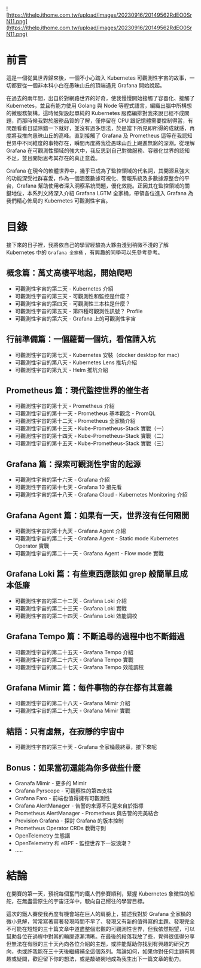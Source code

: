 ![https://ithelp.ithome.com.tw/upload/images/20230916/20149562RdEO0SrN11.png](https://ithelp.ithome.com.tw/upload/images/20230916/20149562RdEO0SrN11.png)
# 前言

這是一個從異世界歸來後，一個不小心踏入 Kubernetes 可觀測性宇宙的故事，一切都要從一個非本科小白在愚昧山丘的頂端遇見 Grafana 開始說起。

在過去的兩年間，出自於對網路世界的好奇，使我慢慢開始接觸了容器化、接觸了 Kubernetes，並且有能力使用 Golang 與 Node 等程式語言，編織出腦中所構想的微服務架構，這時候架設起單純的 Kubernetes 服務編排對我來說已經不成問題，而那時候我對於服務品質的了解，僅停留在 CPU 跟記憶體需要控制得當，有問題看看日誌除錯一下就好，並沒有過多想法，於是當下所見即所得的成就感，再度將我推向愚昧山丘的高峰。直到接觸了 Grafana 及 Prometheus 這等在我認知世界中不同維度的事物存在，瞬間再度將我從愚昧山丘上踢進無窮的深淵。從理解 Grafana 在可觀測性領域的強大中，我反思到自己對微服務、容器化世界的認知不足，並且開始思考其存在的真正意義。

Grafana 在現今的軟體世界中，幾乎已成為了監控領域的代名詞，其開源且強大的功能深受社群喜愛，作為一個涵蓋數據可視化、警報系統及多數據源整合的平台，Grafana 幫助使用者深入洞察系統問題，優化效能。正因其在監控領域的關鍵地位，本系列文將深入介紹 Grafana LGTM 全家桶，帶領各位進入 Grafana 為我們精心佈局的 Kubernetes 可觀測性宇宙。

# 目錄

接下來的日子裡，我將依自己的學習經驗為大夥由淺到稍微不淺的了解 Kubernetes 中的 `Grafana 全家桶` ，有興趣的同學可以先參考參考。

## 概念篇：萬丈高樓平地起，開始爬吧

- 可觀測性宇宙的第二天 - Kubernetes 介紹
- 可觀測性宇宙的第三天 - 可觀測性和監控是什麼？
- 可觀測性宇宙的第四天 - 可觀測性三本柱是什麼？
- 可觀測性宇宙的第五天 - 第四種可觀測性訊號？ Profile
- 可觀測性宇宙的第六天 - Grafana 上的可觀測性宇宙

## 行前準備篇：一個蘿蔔一個坑，看倌請入坑

- 可觀測性宇宙的第七天 - Kubernetes 安裝（docker desktop for mac）
- 可觀測性宇宙的第八天 - Kubernetes Lens 推坑介紹
- 可觀測性宇宙的第九天 - Helm 推坑介紹

## Prometheus 篇：現代監控世界的催生者

- 可觀測性宇宙的第十天 - Prometheus 介紹
- 可觀測性宇宙的第十一天 - Prometheus 基本觀念 - PromQL
- 可觀測性宇宙的第十二天 - Prometheus 全家桶介紹
- 可觀測性宇宙的第十三天 - Kube-Prometheus-Stack 實戰（一）
- 可觀測性宇宙的第十四天 - Kube-Prometheus-Stack 實戰（二）
- 可觀測性宇宙的第十五天 - Kube-Prometheus-Stack 實戰（三）

## Grafana 篇：探索可觀測性宇宙的起源

- 可觀測性宇宙的第十六天 - Grafana 介紹
- 可觀測性宇宙的第十七天 - Grafana 10 搶先看
- 可觀測性宇宙的第十八天 - Grafana Cloud - Kubernetes Monitoring 介紹

## Grafana Agent 篇：如果有一天，世界沒有任何隔閡

- 可觀測性宇宙的第十九天 - Grafana Agent 介紹
- 可觀測性宇宙的第二十天 - Grafana Agent - Static mode Kubernetes Operator 實戰
- 可觀測性宇宙的第二十一天 - Grafana Agent - Flow mode 實戰

## Grafana Loki 篇：有些東西應該如 grep 般簡單且成本低廉

- 可觀測性宇宙的第二十二天 - Grafana Loki 介紹
- 可觀測性宇宙的第二十三天 - Grafana Loki 實戰
- 可觀測性宇宙的第二十四天 - Grafana Loki 效能調校

## Grafana Tempo 篇：不斷追尋的過程中也不斷錯過

- 可觀測性宇宙的第二十五天 - Grafana Tempo 介紹
- 可觀測性宇宙的第二十六天 - Grafana Tempo 實戰
- 可觀測性宇宙的第二十七天 - Grafana Tempo 效能調校

## Grafana Mimir 篇：每件事物的存在都有其意義

- 可觀測性宇宙的第二十八天 - Grafana Mimir 介紹
- 可觀測性宇宙的第二十九天 - Grafana Mimir 實戰

## 結語：只有虛無，在寂靜的宇宙中

- 可觀測性宇宙的第三十天 - Grafana 全家桶最終章，接下來呢

## Bonus：如果當初還能為你多做些什麼

- Granafa Mimir - 更多的 Mimir
- Grafana Pyrscope - 可觀察性的第四支柱
- Grafana Faro - 前端也值得擁有可觀測性
- Grafana AlertManager - 告警的來源不只是來自於指標
- Prometheus AlertManager - Prometheus 與告警的完美結合
- Provision Grafana - 探討 Grafana 的版本控制
- Prometheus Operator CRDs 教戰守則
- OpenTelemetry 生態講
- OpenTelemetry 和 eBPF - 監控世界下一波浪潮？
- …..

# 結論

在開賽的第一天，預祝每個奮鬥的鐵人們參賽順利，緊握 Kubernetes 象徵性的船舵，在無盡雲原生的宇宙汪洋中，駛向自己嚮往的學習目標。

這次的鐵人賽使我再度有機會站在巨人的肩膀上，描述我對於 Grafana 全家桶的微小見解，常常寫著寫著發現時間不早了、發現又有新的值得寫的主題、發現完全不可能在短短的三十篇文章中道盡整個宏觀的可觀測性世界，但我依然期望，可以幫助各位在過程中對其的輪廓逐漸清晰。在最後的段落我放了些，覺得很值得分享但無法在有限的三十天內向各位介紹的主題，或許能幫助你找到有興趣的研究方向，也或許我能在三十天後繼續補全這個系列。無論如何，如果你對任何主題有興趣或疑問，歡迎留下你的想法，或是敲破碗地成為我生出下一篇文章的動力。